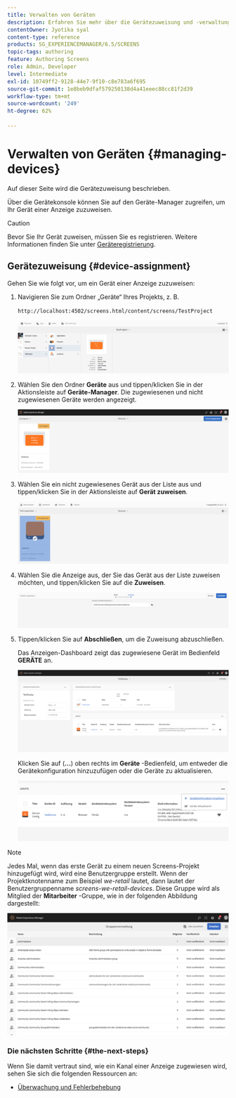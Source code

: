 ```yaml
---
title: Verwalten von Geräten
description: Erfahren Sie mehr über die Gerätezuweisung und -verwaltung in AEM Screens.
contentOwner: Jyotika syal
content-type: reference
products: SG_EXPERIENCEMANAGER/6.5/SCREENS
topic-tags: authoring
feature: Authoring Screens
role: Admin, Developer
level: Intermediate
exl-id: 10749ff2-9128-44e7-9f10-c8e783a6f695
source-git-commit: 1e8beb9dfaf579250138d4a41eeec88cc81f2d39
workflow-type: tm+mt
source-wordcount: '249'
ht-degree: 62%

---
```


# Verwalten von Geräten {#managing-devices}

Auf dieser Seite wird die Gerätezuweisung beschrieben.

Über die Gerätekonsole können Sie auf den Geräte-Manager zugreifen, um Ihr Gerät einer Anzeige zuzuweisen.

>[!CAUTION]
>
>Bevor Sie Ihr Gerät zuweisen, müssen Sie es registrieren. Weitere Informationen finden Sie unter [Geräteregistrierung](device-registration.md).

## Gerätezuweisung {#device-assignment}

Gehen Sie wie folgt vor, um ein Gerät einer Anzeige zuzuweisen:

1. Navigieren Sie zum Ordner „Geräte“ Ihres Projekts, z. B.

   `http://localhost:4502/screens.html/content/screens/TestProject`

   ![chlimage_1-32](assets/chlimage_1-32.png)

1. Wählen Sie den Ordner **Geräte** aus und tippen/klicken Sie in der Aktionsleiste auf **Geräte-Manager**. Die zugewiesenen und nicht zugewiesenen Geräte werden angezeigt.

   ![chlimage_1-33](assets/chlimage_1-33.png)

1. Wählen Sie ein nicht zugewiesenes Gerät aus der Liste aus und tippen/klicken Sie in der Aktionsleiste auf **Gerät zuweisen**.

   ![chlimage_1-34](assets/chlimage_1-34.png)

1. Wählen Sie die Anzeige aus, der Sie das Gerät aus der Liste zuweisen möchten, und tippen/klicken Sie auf die **Zuweisen**.

   ![chlimage_1-35](assets/chlimage_1-35.png)

1. Tippen/klicken Sie auf **Abschließen**, um die Zuweisung abzuschließen.


   Das Anzeigen-Dashboard zeigt das zugewiesene Gerät im Bedienfeld **GERÄTE** an.

   ![chlimage_1-37](assets/chlimage_1-37.png)

   Klicken Sie auf (**...**) oben rechts im **Geräte** -Bedienfeld, um entweder die Gerätekonfiguration hinzuzufügen oder die Geräte zu aktualisieren.

   ![chlimage_1-38](assets/chlimage_1-38.png)

>[!NOTE]
>
>Jedes Mal, wenn das erste Gerät zu einem neuen Screens-Projekt hinzugefügt wird, wird eine Benutzergruppe erstellt.
>Wenn der Projektknotenname zum Beispiel *we-retail* lautet, dann lautet der Benutzergruppenname *screens-we-retail-devices*.
>Diese Gruppe wird als Mitglied der **Mitarbeiter** -Gruppe, wie in der folgenden Abbildung dargestellt:

![chlimage_1-39](assets/chlimage_1-39.png)

### Die nächsten Schritte {#the-next-steps}

Wenn Sie damit vertraut sind, wie ein Kanal einer Anzeige zugewiesen wird, sehen Sie sich die folgenden Ressourcen an:

* [Überwachung und Fehlerbehebung](monitoring-screens.md)
